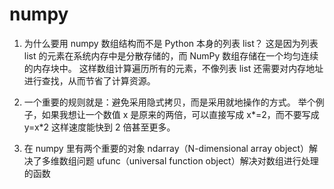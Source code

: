 # numpy
1. 为什么要用 numpy 数组结构而不是 Python 本身的列表 list？
这是因为列表 list 的元素在系统内存中是分散存储的，而 NumPy 数组存储在一个均匀连续的内存块中。
这样数组计算遍历所有的元素，不像列表 list 还需要对内存地址进行查找，从而节省了计算资源。

2. 一个重要的规则就是：避免采用隐式拷贝，而是采用就地操作的方式。
举个例子，如果我想让一个数值 x 是原来的两倍，可以直接写成 x*=2，而不要写成 y=x*2
这样速度能快到 2 倍甚至更多。

3. 在 numpy 里有两个重要的对象
ndarray（N-dimensional array object）解决了多维数组问题
ufunc（universal function object）解决对数组进行处理的函数